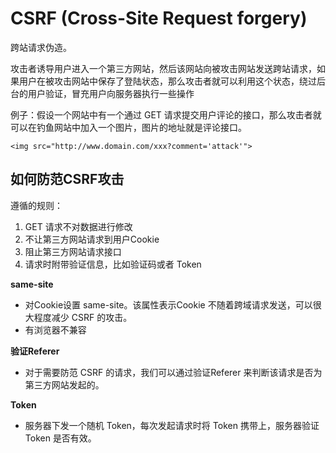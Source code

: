 # CSRF (Cross-Site Request forgery)

跨站请求伪造。

攻击者诱导用户进入一个第三方网站，然后该网站向被攻击网站发送跨站请求，如果用户在被攻击网站中保存了登陆状态，那么攻击者就可以利用这个状态，绕过后台的用户验证，冒充用户向服务器执行一些操作

例子：假设一个网站中有一个通过 GET 请求提交用户评论的接口，那么攻击者就可以在钓鱼网站中加入一个图片，图片的地址就是评论接口。
```
<img src="http://www.domain.com/xxx?comment='attack'">
```

## 如何防范CSRF攻击

遵循的规则：
1. GET 请求不对数据进行修改
2. 不让第三方网站请求到用户Cookie
3. 阻止第三方网站请求接口
4. 请求时附带验证信息，比如验证码或者 Token

**same-site**
- 对Cookie设置 same-site。该属性表示Cookie 不随着跨域请求发送，可以很大程度减少 CSRF 的攻击。
- 有浏览器不兼容

**验证Referer**
- 对于需要防范 CSRF 的请求，我们可以通过验证Referer 来判断该请求是否为第三方网站发起的。

**Token**
- 服务器下发一个随机 Token，每次发起请求时将 Token 携带上，服务器验证 Token 是否有效。
